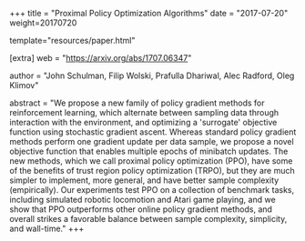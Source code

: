 +++
title = "Proximal Policy Optimization Algorithms"
date = "2017-07-20"
weight=20170720

template="resources/paper.html"

[extra]
web = "https://arxiv.org/abs/1707.06347"

author = "John Schulman, Filip Wolski, Prafulla Dhariwal, Alec Radford, Oleg Klimov"

abstract = "We propose a new family of policy gradient methods for reinforcement learning, which alternate between sampling data through interaction with the environment, and optimizing a 'surrogate' objective function using stochastic gradient ascent. Whereas standard policy gradient methods perform one gradient update per data sample, we propose a novel objective function that enables multiple epochs of minibatch updates. The new methods, which we call proximal policy optimization (PPO), have some of the benefits of trust region policy optimization (TRPO), but they are much simpler to implement, more general, and have better sample complexity (empirically). Our experiments test PPO on a collection of benchmark tasks, including simulated robotic locomotion and Atari game playing, and we show that PPO outperforms other online policy gradient methods, and overall strikes a favorable balance between sample complexity, simplicity, and wall-time."
+++